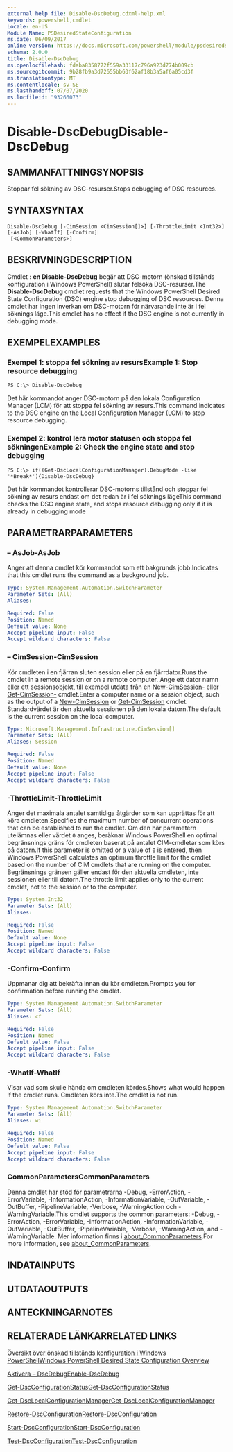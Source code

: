 ```yaml
---
external help file: Disable-DscDebug.cdxml-help.xml
keywords: powershell,cmdlet
Locale: en-US
Module Name: PSDesiredStateConfiguration
ms.date: 06/09/2017
online version: https://docs.microsoft.com/powershell/module/psdesiredstateconfiguration/disable-dscdebug?view=powershell-5.1&WT.mc_id=ps-gethelp
schema: 2.0.0
title: Disable-DscDebug
ms.openlocfilehash: fdaba8358772f559a33117c796a923d774b009cb
ms.sourcegitcommit: 9b28fb9a3d72655bb63f62af18b3a5af6a05cd3f
ms.translationtype: MT
ms.contentlocale: sv-SE
ms.lasthandoff: 07/07/2020
ms.locfileid: "93266073"
---
```

# <span data-ttu-id="2bbbd-103">Disable-DscDebug</span><span class="sxs-lookup"><span data-stu-id="2bbbd-103">Disable-DscDebug</span></span>

## <span data-ttu-id="2bbbd-104">SAMMANFATTNING</span><span class="sxs-lookup"><span data-stu-id="2bbbd-104">SYNOPSIS</span></span>
<span data-ttu-id="2bbbd-105">Stoppar fel sökning av DSC-resurser.</span><span class="sxs-lookup"><span data-stu-id="2bbbd-105">Stops debugging of DSC resources.</span></span>

## <span data-ttu-id="2bbbd-106">SYNTAX</span><span class="sxs-lookup"><span data-stu-id="2bbbd-106">SYNTAX</span></span>

```
Disable-DscDebug [-CimSession <CimSession[]>] [-ThrottleLimit <Int32>] [-AsJob] [-WhatIf] [-Confirm]
 [<CommonParameters>]
```

## <span data-ttu-id="2bbbd-107">BESKRIVNING</span><span class="sxs-lookup"><span data-stu-id="2bbbd-107">DESCRIPTION</span></span>
<span data-ttu-id="2bbbd-108">Cmdlet **: en Disable-DscDebug** begär att DSC-motorn (önskad tillstånds konfiguration i Windows PowerShell) slutar felsöka DSC-resurser.</span><span class="sxs-lookup"><span data-stu-id="2bbbd-108">The **Disable-DscDebug** cmdlet requests that the Windows PowerShell Desired State Configuration (DSC) engine stop debugging of DSC resources.</span></span>
<span data-ttu-id="2bbbd-109">Denna cmdlet har ingen inverkan om DSC-motorn för närvarande inte är i fel söknings läge.</span><span class="sxs-lookup"><span data-stu-id="2bbbd-109">This cmdlet has no effect if the DSC engine is not currently in debugging mode.</span></span>

## <span data-ttu-id="2bbbd-110">EXEMPEL</span><span class="sxs-lookup"><span data-stu-id="2bbbd-110">EXAMPLES</span></span>

### <span data-ttu-id="2bbbd-111">Exempel 1: stoppa fel sökning av resurs</span><span class="sxs-lookup"><span data-stu-id="2bbbd-111">Example 1: Stop resource debugging</span></span>

```
PS C:\> Disable-DscDebug
```

<span data-ttu-id="2bbbd-112">Det här kommandot anger DSC-motorn på den lokala Configuration Manager (LCM) för att stoppa fel sökning av resurs.</span><span class="sxs-lookup"><span data-stu-id="2bbbd-112">This command indicates to the DSC engine on the Local Configuration Manager (LCM) to stop resource debugging.</span></span>

### <span data-ttu-id="2bbbd-113">Exempel 2: kontrol lera motor statusen och stoppa fel sökningen</span><span class="sxs-lookup"><span data-stu-id="2bbbd-113">Example 2: Check the engine state and stop debugging</span></span>

```
PS C:\> if((Get-DscLocalConfigurationManager).DebugMode -like '*Break*'){Disable-DscDebug}
```

<span data-ttu-id="2bbbd-114">Det här kommandot kontrollerar DSC-motorns tillstånd och stoppar fel sökning av resurs endast om det redan är i fel söknings läge</span><span class="sxs-lookup"><span data-stu-id="2bbbd-114">This command checks the DSC engine state, and stops resource debugging only if it is already in debugging mode</span></span>

## <span data-ttu-id="2bbbd-115">PARAMETRAR</span><span class="sxs-lookup"><span data-stu-id="2bbbd-115">PARAMETERS</span></span>

### <span data-ttu-id="2bbbd-116">– AsJob</span><span class="sxs-lookup"><span data-stu-id="2bbbd-116">-AsJob</span></span>
<span data-ttu-id="2bbbd-117">Anger att denna cmdlet kör kommandot som ett bakgrunds jobb.</span><span class="sxs-lookup"><span data-stu-id="2bbbd-117">Indicates that this cmdlet runs the command as a background job.</span></span>

```yaml
Type: System.Management.Automation.SwitchParameter
Parameter Sets: (All)
Aliases:

Required: False
Position: Named
Default value: None
Accept pipeline input: False
Accept wildcard characters: False
```

### <span data-ttu-id="2bbbd-118">– CimSession</span><span class="sxs-lookup"><span data-stu-id="2bbbd-118">-CimSession</span></span>
<span data-ttu-id="2bbbd-119">Kör cmdleten i en fjärran sluten session eller på en fjärrdator.</span><span class="sxs-lookup"><span data-stu-id="2bbbd-119">Runs the cmdlet in a remote session or on a remote computer.</span></span>
<span data-ttu-id="2bbbd-120">Ange ett dator namn eller ett sessionsobjekt, till exempel utdata från en [New-CimSession-](/powershell/module/cimcmdlets/new-cimsession) eller [Get-CimSession-](/powershell/module/cimcmdlets/get-cimsession) cmdlet.</span><span class="sxs-lookup"><span data-stu-id="2bbbd-120">Enter a computer name or a session object, such as the output of a [New-CimSession](/powershell/module/cimcmdlets/new-cimsession) or [Get-CimSession](/powershell/module/cimcmdlets/get-cimsession) cmdlet.</span></span>
<span data-ttu-id="2bbbd-121">Standardvärdet är den aktuella sessionen på den lokala datorn.</span><span class="sxs-lookup"><span data-stu-id="2bbbd-121">The default is the current session on the local computer.</span></span>

```yaml
Type: Microsoft.Management.Infrastructure.CimSession[]
Parameter Sets: (All)
Aliases: Session

Required: False
Position: Named
Default value: None
Accept pipeline input: False
Accept wildcard characters: False
```

### <span data-ttu-id="2bbbd-122">-ThrottleLimit</span><span class="sxs-lookup"><span data-stu-id="2bbbd-122">-ThrottleLimit</span></span>
<span data-ttu-id="2bbbd-123">Anger det maximala antalet samtidiga åtgärder som kan upprättas för att köra cmdleten.</span><span class="sxs-lookup"><span data-stu-id="2bbbd-123">Specifies the maximum number of concurrent operations that can be established to run the cmdlet.</span></span>
<span data-ttu-id="2bbbd-124">Om den här parametern utelämnas eller värdet `0` anges, beräknar Windows PowerShell en optimal begränsnings gräns för cmdleten baserat på antalet CIM-cmdletar som körs på datorn.</span><span class="sxs-lookup"><span data-stu-id="2bbbd-124">If this parameter is omitted or a value of `0` is entered, then Windows PowerShell calculates an optimum throttle limit for the cmdlet based on the number of CIM cmdlets that are running on the computer.</span></span>
<span data-ttu-id="2bbbd-125">Begränsnings gränsen gäller endast för den aktuella cmdleten, inte sessionen eller till datorn.</span><span class="sxs-lookup"><span data-stu-id="2bbbd-125">The throttle limit applies only to the current cmdlet, not to the session or to the computer.</span></span>

```yaml
Type: System.Int32
Parameter Sets: (All)
Aliases:

Required: False
Position: Named
Default value: None
Accept pipeline input: False
Accept wildcard characters: False
```

### <span data-ttu-id="2bbbd-126">-Confirm</span><span class="sxs-lookup"><span data-stu-id="2bbbd-126">-Confirm</span></span>
<span data-ttu-id="2bbbd-127">Uppmanar dig att bekräfta innan du kör cmdleten.</span><span class="sxs-lookup"><span data-stu-id="2bbbd-127">Prompts you for confirmation before running the cmdlet.</span></span>

```yaml
Type: System.Management.Automation.SwitchParameter
Parameter Sets: (All)
Aliases: cf

Required: False
Position: Named
Default value: False
Accept pipeline input: False
Accept wildcard characters: False
```

### <span data-ttu-id="2bbbd-128">-WhatIf</span><span class="sxs-lookup"><span data-stu-id="2bbbd-128">-WhatIf</span></span>
<span data-ttu-id="2bbbd-129">Visar vad som skulle hända om cmdleten kördes.</span><span class="sxs-lookup"><span data-stu-id="2bbbd-129">Shows what would happen if the cmdlet runs.</span></span>
<span data-ttu-id="2bbbd-130">Cmdleten körs inte.</span><span class="sxs-lookup"><span data-stu-id="2bbbd-130">The cmdlet is not run.</span></span>

```yaml
Type: System.Management.Automation.SwitchParameter
Parameter Sets: (All)
Aliases: wi

Required: False
Position: Named
Default value: False
Accept pipeline input: False
Accept wildcard characters: False
```

### <span data-ttu-id="2bbbd-131">CommonParameters</span><span class="sxs-lookup"><span data-stu-id="2bbbd-131">CommonParameters</span></span>
<span data-ttu-id="2bbbd-132">Denna cmdlet har stöd för parametrarna -Debug, -ErrorAction, -ErrorVariable, -InformationAction, -InformationVariable, -OutVariable, -OutBuffer, -PipelineVariable, -Verbose, -WarningAction och -WarningVariable.</span><span class="sxs-lookup"><span data-stu-id="2bbbd-132">This cmdlet supports the common parameters: -Debug, -ErrorAction, -ErrorVariable, -InformationAction, -InformationVariable, -OutVariable, -OutBuffer, -PipelineVariable, -Verbose, -WarningAction, and -WarningVariable.</span></span> <span data-ttu-id="2bbbd-133">Mer information finns i [about_CommonParameters](https://go.microsoft.com/fwlink/?LinkID=113216).</span><span class="sxs-lookup"><span data-stu-id="2bbbd-133">For more information, see [about_CommonParameters](https://go.microsoft.com/fwlink/?LinkID=113216).</span></span>

## <span data-ttu-id="2bbbd-134">INDATA</span><span class="sxs-lookup"><span data-stu-id="2bbbd-134">INPUTS</span></span>

## <span data-ttu-id="2bbbd-135">UTDATA</span><span class="sxs-lookup"><span data-stu-id="2bbbd-135">OUTPUTS</span></span>

## <span data-ttu-id="2bbbd-136">ANTECKNINGAR</span><span class="sxs-lookup"><span data-stu-id="2bbbd-136">NOTES</span></span>

## <span data-ttu-id="2bbbd-137">RELATERADE LÄNKAR</span><span class="sxs-lookup"><span data-stu-id="2bbbd-137">RELATED LINKS</span></span>

[<span data-ttu-id="2bbbd-138">Översikt över önskad tillstånds konfiguration i Windows PowerShell</span><span class="sxs-lookup"><span data-stu-id="2bbbd-138">Windows PowerShell Desired State Configuration Overview</span></span>](/powershell/scripting/dsc/overview/dscforengineers)

[<span data-ttu-id="2bbbd-139">Aktivera – DscDebug</span><span class="sxs-lookup"><span data-stu-id="2bbbd-139">Enable-DscDebug</span></span>](Enable-DscDebug.md)

[<span data-ttu-id="2bbbd-140">Get-DscConfigurationStatus</span><span class="sxs-lookup"><span data-stu-id="2bbbd-140">Get-DscConfigurationStatus</span></span>](Get-DscConfigurationStatus.md)

[<span data-ttu-id="2bbbd-141">Get-DscLocalConfigurationManager</span><span class="sxs-lookup"><span data-stu-id="2bbbd-141">Get-DscLocalConfigurationManager</span></span>](Get-DscLocalConfigurationManager.md)

[<span data-ttu-id="2bbbd-142">Restore-DscConfiguration</span><span class="sxs-lookup"><span data-stu-id="2bbbd-142">Restore-DscConfiguration</span></span>](Restore-DscConfiguration.md)

[<span data-ttu-id="2bbbd-143">Start-DscConfiguration</span><span class="sxs-lookup"><span data-stu-id="2bbbd-143">Start-DscConfiguration</span></span>](Start-DscConfiguration.md)

[<span data-ttu-id="2bbbd-144">Test-DscConfiguration</span><span class="sxs-lookup"><span data-stu-id="2bbbd-144">Test-DscConfiguration</span></span>](Test-DscConfiguration.md)
